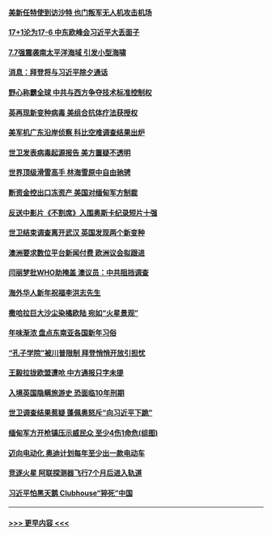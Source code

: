 #### [美新任特使到访沙特 也门叛军无人机攻击机场](../pages/prog202/a103051983.md?t=02111201) 
#### [17+1沦为17-6 中东欧峰会习近平大丢面子](../pages/prog202/a103051943.md?t=02111201) 
#### [7.7强震袭南太平洋海域 引发小型海啸](../pages/prog202/a103051954.md?t=02111201) 
#### [消息：拜登将与习近平除夕通话](../pages/prog202/a103051927.md?t=02111201) 
#### [野心称霸全球 中共与西方争夺技术标准控制权](../pages/prog202/a103051862.md?t=02111201) 
#### [英再现新变种病毒 美组合抗体疗法获授权](../pages/prog202/a103051836.md?t=02111201) 
#### [美军机广东沿岸侦察 科比空难调查结果出炉](../pages/prog202/a103051808.md?t=02111201) 
#### [世卫发表病毒起源报告  美方置疑不透明](../pages/prog202/a103051777.md?t=02111201) 
#### [世界顶级滑雪高手 林海雪原中自由驰骋](../pages/prog202/a103051779.md?t=02111201) 
#### [断资金控出口冻资产 美国对缅甸军方制裁](../pages/prog202/a103051783.md?t=02111201) 
#### [反送中影片《不割席》入围奥斯卡纪录短片十强](../pages/prog202/a103051769.md?t=02111201) 
#### [世卫结束调查离开武汉 英国发现两个新变种](../pages/prog202/a103051614.md?t=02111201) 
#### [澳洲要求数位平台新闻付费 欧洲议会拟跟进](../pages/prog202/a103051547.md?t=02111201) 
#### [闫丽梦批WHO助掩盖 澳议员：中共阻挡调查](../pages/prog202/a103051533.md?t=02111201) 
#### [海外华人新年祝福李洪志先生](../pages/prog202/a103051438.md?t=02111201) 
#### [撒哈拉巨大沙尘染橘欧陆  宛如“火星景观”](../pages/prog202/a103051190.md?t=02111201) 
#### [年味渐浓 盘点东南亚各国新年习俗](../pages/prog202/a103051189.md?t=02111201) 
#### [“孔子学院”被川普限制 拜登悄悄开放引担忧](../pages/prog202/a103051191.md?t=02111201) 
#### [王毅拉拢欧盟遭呛 中方通报只字未提](../pages/prog202/a103051157.md?t=02111201) 
#### [入境英国隐瞒旅游史 恐面临10年刑期](../pages/prog202/a103051155.md?t=02111201) 
#### [世卫调查结果惹疑 蓬佩奥怒斥“向习近平下跪”](../pages/prog202/a103051116.md?t=02111201) 
#### [缅甸军方开枪镇压示威民众 至少4伤1命危(组图)](../pages/prog202/a103051054.md?t=02111201) 
#### [迈向电动化 奥迪计划每年至少出一款电动车](../pages/prog202/a103051032.md?t=02111201) 
#### [竞逐火星 阿联探测器飞行7个月后进入轨道](../pages/prog202/a103051010.md?t=02111201) 
#### [习近平怕黑天鹅  Clubhouse“猝死”中国](../pages/prog202/a103050965.md?t=02111201) 

----
#### [ >>> 更早内容 <<< ](../indexes/prog202-earlier.md)
